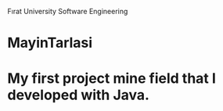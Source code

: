 Fırat University Software Engineering 

# MayinTarlasi
 
# My first project mine field that I developed with Java.
 
